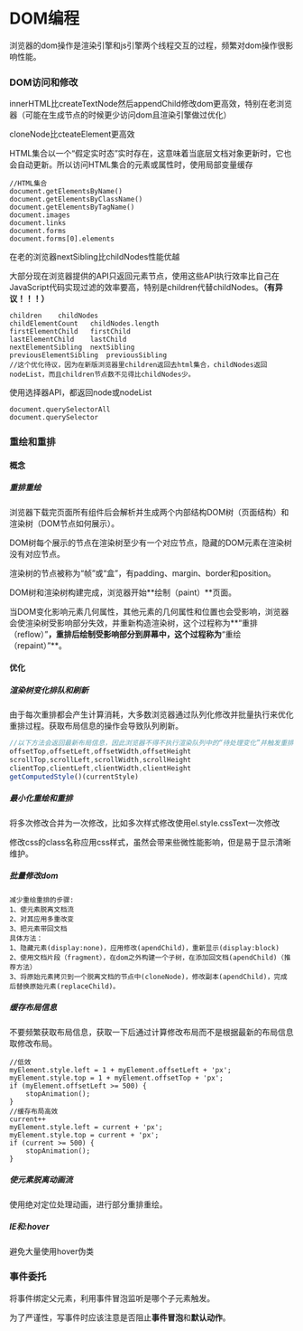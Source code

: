 # DOM编程

浏览器的dom操作是渲染引擎和js引擎两个线程交互的过程，频繁对dom操作很影响性能。

### DOM访问和修改

innerHTML比createTextNode然后appendChild修改dom更高效，特别在老浏览器（可能在生成节点的时候更少访问dom且渲染引擎做过优化）

cloneNode比cteateElement更高效

HTML集合以一个“假定实时态”实时存在，这意味着当底层文档对象更新时，它也会自动更新。所以访问HTML集合的元素或属性时，使用局部变量缓存

```
//HTML集合
document.getElementsByName()
document.getElementsByClassName()
document.getElementsByTagName()
document.images
document.links
document.forms
document.forms[0].elements
```

在老的浏览器nextSibling比childNodes性能优越

大部分现在浏览器提供的API只返回元素节点，使用这些API执行效率比自己在JavaScript代码实现过滤的效率要高，特别是children代替childNodes。**（有异议！！！）**

```
children	childNodes
childElementCount	childNodes.length
firstElementChild	firstChild
lastElementChild	lastChild
nextElementSibling	nextSibling
previousElementSibling	previousSibling
//这个优化待议，因为在新版浏览器里children返回去html集合，childNodes返回nodeList，而且children节点数不见得比childNodes少。
```

使用选择器API，都返回node或nodeList

```
document.querySelectorAll
document.querySelector
```

### 重绘和重排

#### 概念

##### 重排重绘

浏览器下载完页面所有组件后会解析并生成两个内部结构DOM树（页面结构）和渲染树（DOM节点如何展示）。

DOM树每个展示的节点在渲染树至少有一个对应节点，隐藏的DOM元素在渲染树没有对应节点。

渲染树的节点被称为“帧”或“盒”，有padding、margin、border和position。

DOM树和渲染树构建完成，浏览器开始**绘制（paint）**页面。

当DOM变化影响元素几何属性，其他元素的几何属性和位置也会受影响，浏览器会使渲染树受影响部分失效，并重新构造渲染树，这个过程称为**“重排（reflow）”**，重排后绘制受影响部分到屏幕中，这个过程称为**“重绘（repaint）”**。

#### 优化

##### 渲染树变化排队和刷新

由于每次重排都会产生计算消耗，大多数浏览器通过队列化修改并批量执行来优化重排过程。获取布局信息的操作会导致队列刷新。

```javascript
//以下方法会返回最新布局信息，因此浏览器不得不执行渲染队列中的“待处理变化”并触发重排以返回正确的值。因此在修改样式的过程中避免使用下面属性（可能是说本来使用队列优化一次重排渲染，但是触发了队列刷新，会立即重排重绘，导致多次重排！！！）
offsetTop,offsetLeft,offsetWidth,offsetHeight
scrollTop,scrollLeft,scrollWidth,scrollHeight
clientTop,clientLeft,clientWidth,clientHeight
getComputedStyle()(currentStyle)
```

##### 最小化重绘和重排

将多次修改合并为一次修改，比如多次样式修改使用el.style.cssText一次修改

修改css的class名称应用css样式，虽然会带来些微性能影响，但是易于显示清晰维护。

##### 批量修改dom

```
减少重绘重排的步骤:
1、使元素脱离文档流
2、对其应用多重改变
3、把元素带回文档
具体方法：
1、隐藏元素(display:none)，应用修改(apendChild)，重新显示(display:block)
2、使用文档片段（fragment），在dom之外构建一个子树，在添加回文档(apendChild)（推荐方法）
3、将原始元素拷贝到一个脱离文档的节点中(cloneNode)，修改副本(apendChild)，完成后替换原始元素(replaceChild)。
```

##### 缓存布局信息

不要频繁获取布局信息，获取一下后通过计算修改布局而不是根据最新的布局信息取修改布局。

```
//低效
myElement.style.left = 1 + myElement.offsetLeft + 'px';
myElement.style.top = 1 + myElement.offsetTop + 'px';
if (myElement.offsetLeft >= 500) {
	stopAnimation();
}
//缓存布局高效
current++
myElement.style.left = current + 'px';
myElement.style.top = current + 'px';
if (current >= 500) {
	stopAnimation();
}
```

##### 使元素脱离动画流

使用绝对定位处理动画，进行部分重排重绘。

##### IE和:hover

避免大量使用hover伪类

### 事件委托

将事件绑定父元素，利用事件冒泡监听是哪个子元素触发。

为了严谨性，写事件时应该注意是否阻止**事件冒泡**和**默认动作**。